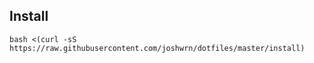 ## Install

```
bash <(curl -sS https://raw.githubusercontent.com/joshwrn/dotfiles/master/install)
```
